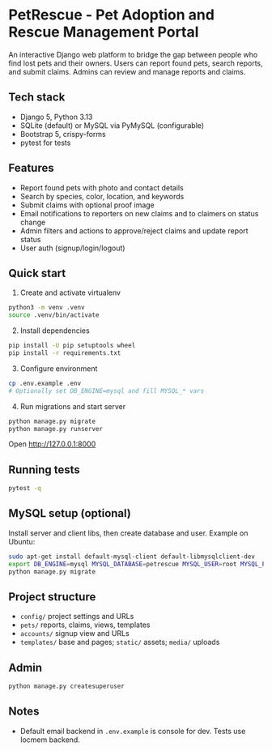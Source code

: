 # PetRescue - Pet Adoption and Rescue Management Portal

An interactive Django web platform to bridge the gap between people who find lost pets and their owners. Users can report found pets, search reports, and submit claims. Admins can review and manage reports and claims.

## Tech stack
- Django 5, Python 3.13
- SQLite (default) or MySQL via PyMySQL (configurable)
- Bootstrap 5, crispy-forms
- pytest for tests

## Features
- Report found pets with photo and contact details
- Search by species, color, location, and keywords
- Submit claims with optional proof image
- Email notifications to reporters on new claims and to claimers on status change
- Admin filters and actions to approve/reject claims and update report status
- User auth (signup/login/logout)

## Quick start

1. Create and activate virtualenv
```bash
python3 -m venv .venv
source .venv/bin/activate
```

2. Install dependencies
```bash
pip install -U pip setuptools wheel
pip install -r requirements.txt
```

3. Configure environment
```bash
cp .env.example .env
# Optionally set DB_ENGINE=mysql and fill MYSQL_* vars
```

4. Run migrations and start server
```bash
python manage.py migrate
python manage.py runserver
```

Open http://127.0.0.1:8000

## Running tests
```bash
pytest -q
```

## MySQL setup (optional)
Install server and client libs, then create database and user. Example on Ubuntu:
```bash
sudo apt-get install default-mysql-client default-libmysqlclient-dev
export DB_ENGINE=mysql MYSQL_DATABASE=petrescue MYSQL_USER=root MYSQL_PASSWORD=... MYSQL_HOST=127.0.0.1 MYSQL_PORT=3306
python manage.py migrate
```

## Project structure
- `config/` project settings and URLs
- `pets/` reports, claims, views, templates
- `accounts/` signup view and URLs
- `templates/` base and pages; `static/` assets; `media/` uploads

## Admin
```bash
python manage.py createsuperuser
```

## Notes
- Default email backend in `.env.example` is console for dev. Tests use locmem backend.

